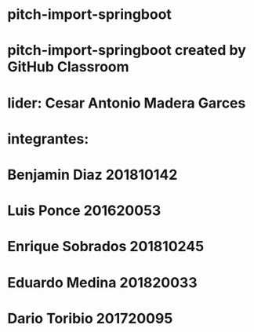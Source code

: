 # pitch-import-springboot
# pitch-import-springboot created by GitHub Classroom
# lider: Cesar Antonio Madera Garces
# integrantes:
# Benjamin Diaz 201810142
# Luis Ponce 201620053
# Enrique Sobrados 201810245
# Eduardo Medina 201820033
# Dario Toribio 201720095
